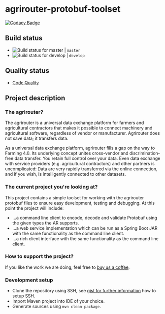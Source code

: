 # agrirouter-protobuf-toolset

[![Codacy Badge](https://api.codacy.com/project/badge/Grade/6f3af79c142f46a2b9fa3830664e455a)](https://app.codacy.com/app/cf4thqgxcnxaovouxtnv/agrirouter-protobuf-toolset?utm_source=github.com&utm_medium=referral&utm_content=saschadoemer/agrirouter-protobuf-toolset&utm_campaign=badger)

## Build status

* ![Build status for master](https://travis-ci.com/saschadoemer/masterjigs.svg?token=fGmM42PoYQ9sywqUX4Rz&branch=master) | `master`
* ![Build status for develop](https://travis-ci.com/saschadoemer/agrirouter-protobuf-toolset.svg?branch=develop) | `develop`

## Quality status

* [Code Quality](https://app.codacy.com/project/cf4thqgxcnxaovouxtnv/agrirouter-protobuf-toolset/dashboard)

## Project description

### The agrirouter?

The agrirouter is a universal data exchange platform for farmers and agricultural contractors that makes it possible to connect machinery and agricultural software, regardless of vendor or manufacturer. Agrirouter does not save data; it transfers data.

As a universal data exchange platform, agrirouter fills a gap on the way to Farming 4.0. Its underlying concept unites cross-vendor and discrimination-free data transfer. You retain full control over your data. Even data exchange with service providers (e.g. agricultural contractors) and other partners is uncomplicated: Data are very rapidly transferred via the online connection, and if you wish, is intelligently connected to other datasets.

### The current project you're looking at?

This project contains a simple toolset for working with the agrirouter protobuf files to ensure easy development, testing and debugging. At this point the project will include:

* ...a command line client to encode, decode and validate Protobuf using the given types the AR supports.
* ...a web service implementation which can be run as a Spring Boot JAR with the same functionality as the command line client.
* ...a rich client interface with the same functionality as the command line client.

### How to support the project?

If you like the work we are doing, feel free to [buy us a coffee](buymeacoff.ee/ks0iWGZlR).

### Development setup

* Clone the repository using SSH, see [gist for further information](https://gist.github.com/developius/c81f021eb5c5916013dc) how to setup SSH.
* Import Maven project into IDE of your choice.
* Generate sources using `mvn clean package`.

